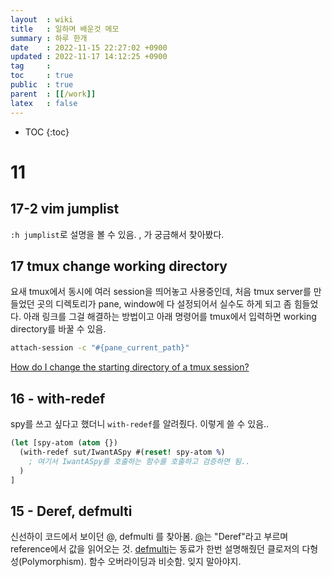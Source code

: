 ```yaml
---
layout  : wiki
title   : 일하며 배운것 메모
summary : 하루 한개
date    : 2022-11-15 22:27:02 +0900
updated : 2022-11-17 14:12:25 +0900
tag     : 
toc     : true
public  : true
parent  : [[/work]]
latex   : false
---
```

* TOC
{:toc}

# 11
## 17-2 vim jumplist
`:h jumplist`로 설명을 볼 수 있음. <C-i>, <C-o>가 궁금해서 찾아봤다. 

## 17 tmux change working directory
요새 tmux에서 동시에 여러 session을 띄어놓고 사용중인데, 처음 tmux server를 만들었던 곳의 디렉토리가 pane, window에 다 설정되어서 실수도 하게 되고 좀 힘들었다. 아래 링크를 그걸 해결하는 방법이고 아래 명령어를 tmux에서 입력하면 working directory를 바꿀 수 있음.
```bash
attach-session -c "#{pane_current_path}"
```
[How do I change the starting directory of a tmux session?](https://stackoverflow.com/questions/27307815/how-do-i-change-the-starting-directory-of-a-tmux-session)

## 16 - with-redef
spy를 쓰고 싶다고 했더니 `with-redef`를 알려줬다. 이렇게 쓸 수 있음..
```clojure
(let [spy-atom (atom {})
  (with-redef sut/IwantASpy #(reset! spy-atom %)
    ; 여기서 IwantASpy를 호출하는 함수를 호출하고 검증하면 됨..
  )
]
```

## 15 - Deref, defmulti
신선하이 코드에서 보이던 @, defmulti 를 찾아봄. [@](https://clojure.org/guides/weird_characters#_deref)는 "Deref"라고 부르며 reference에서 값을 읽어오는 것. 
[defmulti](https://clojure.org/about/runtime_polymorphism)는 동료가 한번 설명해줬던 클로저의 다형성(Polymorphism). 함수 오버라이딩과 비슷함. 잊지 말아야지.

